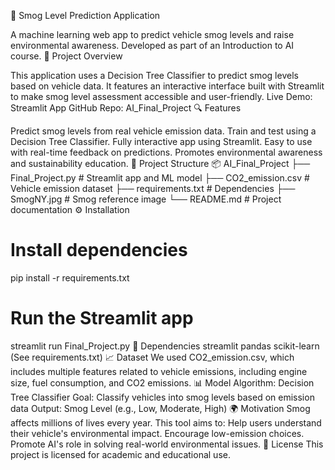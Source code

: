 🚗 Smog Level Prediction Application

A machine learning web app to predict vehicle smog levels and raise environmental awareness.
Developed as part of an Introduction to AI course.
📌 Project Overview

This application uses a Decision Tree Classifier to predict smog levels based on vehicle data.
It features an interactive interface built with Streamlit to make smog level assessment accessible and user-friendly.
Live Demo: Streamlit App
GitHub Repo: AI_Final_Project
🔍 Features

Predict smog levels from real vehicle emission data.
Train and test using a Decision Tree Classifier.
Fully interactive app using Streamlit.
Easy to use with real-time feedback on predictions.
Promotes environmental awareness and sustainability education.
📁 Project Structure
📦 AI_Final_Project
├── Final_Project.py         # Streamlit app and ML model
├── CO2_emission.csv         # Vehicle emission dataset
├── requirements.txt         # Dependencies
├── SmogNY.jpg               # Smog reference image
└── README.md                # Project documentation
⚙️ Installation
# Install dependencies
pip install -r requirements.txt
# Run the Streamlit app
streamlit run Final_Project.py
🧪 Dependencies
streamlit
pandas
scikit-learn
(See requirements.txt)
📈 Dataset
We used CO2_emission.csv, which includes multiple features related to vehicle emissions, including engine size, fuel consumption, and CO2 emissions.
📊 Model
Algorithm: Decision Tree Classifier
Goal: Classify vehicles into smog levels based on emission data
Output: Smog Level (e.g., Low, Moderate, High)
🌍 Motivation
Smog affects millions of lives every year. This tool aims to:
Help users understand their vehicle's environmental impact.
Encourage low-emission choices.
Promote AI's role in solving real-world environmental issues.
📜 License
This project is licensed for academic and educational use.
